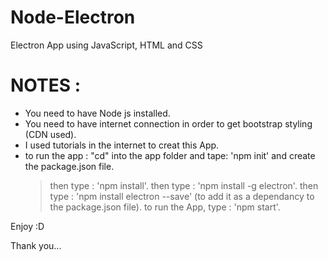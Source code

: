 # Node-Electron
Electron App using JavaScript, HTML and CSS


# NOTES :

- You need to have Node js installed.
- You need to have internet connection in order to get bootstrap styling (CDN used).
- I used tutorials in the internet to creat this App.
- to run the app : "cd" into the app folder and tape: 'npm init' and create the package.json file.
  > then type : 'npm install'.
  > then type : 'npm install -g electron'.
  > then type : 'npm install electron --save' (to add it as a dependancy to the package.json file).
  > to run the App, type : 'npm start'.


Enjoy :D

Thank you...
